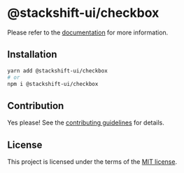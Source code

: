 # @stackshift-ui/checkbox



Please refer to the [documentation](https://stackshift-ui.webriq.com/docs/components/checkbox) for more information.

## Installation

```sh
yarn add @stackshift-ui/checkbox
# or
npm i @stackshift-ui/checkbox
```

## Contribution

Yes please! See the
[contributing guidelines](https://github.com/stackshift-ui/components/master/CONTRIBUTING.md)
for details.

## License

This project is licensed under the terms of the
[MIT license](https://github.com/stackshift-ui/components/master/LICENSE).
